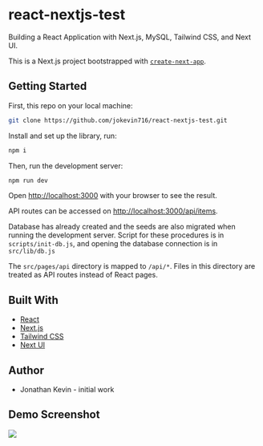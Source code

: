 # react-nextjs-test

Building a React Application with Next.js, MySQL, Tailwind CSS, and Next UI.

This is a Next.js project bootstrapped with [`create-next-app`](https://github.com/vercel/next.js/tree/canary/packages/create-next-app).

## Getting Started

First, this repo on your local machine:

```bash
git clone https://github.com/jokevin716/react-nextjs-test.git
```

Install and set up the library, run:

```bash
npm i
```

Then, run the development server:

```bash
npm run dev
```

Open [http://localhost:3000](http://localhost:3000) with your browser to see the result.

API routes can be accessed on [http://localhost:3000/api/items](http://localhost:3000/api/items).

Database has already created and the seeds are also migrated when running the development server. Script for these procedures is in `scripts/init-db.js`, and opening the database connection is in `src/lib/db.js`

The `src/pages/api` directory is mapped to `/api/*`. Files in this directory are treated as API routes instead of React pages.

## Built With

- [React](https://react.dev/)
- [Next.js](https://nextjs.org/)
- [Tailwind CSS](https://tailwindcss.com/)
- [Next UI](https://nextui.org/)

## Author

- Jonathan Kevin - initial work

## Demo Screenshot

![](https://drive.google.com/file/d/1h2mM64DKoLGlFiWDpaXcn4mEtqqQj0eD/view?usp=sharing)
